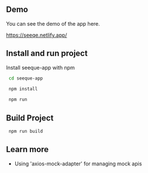 ## Demo

You can see the demo of the app here.

https://seeqe.netlify.app/

## Install and run project

Install seeque-app with npm

```bash
 cd seeque-app

 npm install 
 
 npm run
```
    
## Build Project

```bash
 npm run build
```
## Learn more

- Using 'axios-mock-adapter' for managing mock apis
